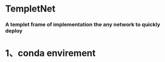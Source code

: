 # TempletNet
### A templet frame of implementation the any network to quickly deploy
# 1、conda envirement